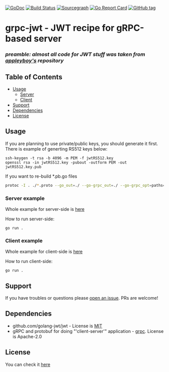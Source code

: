 [![GoDoc](https://godoc.org/github.com/LdDl/grpc-jwt?status.svg)](https://godoc.org/github.com/LdDl/grpc-jwt)
[![Build Status](https://travis-ci.com/LdDl/grpc-jwt.svg?branch=master)](https://travis-ci.com/LdDl/grpc-jwt)
[![Sourcegraph](https://sourcegraph.com/github.com/LdDl/grpc-jwt/-/badge.svg)](https://sourcegraph.com/github.com/LdDl/grpc-jwt?badge)
[![Go Report Card](https://goreportcard.com/badge/github.com/LdDl/grpc-jwt)](https://goreportcard.com/report/github.com/LdDl/grpc-jwt)
[![GitHub tag](https://img.shields.io/github/tag/LdDl/grpc-jwt.svg)](https://github.com/LdDl/grpc-jwt/releases)

# grpc-jwt - JWT recipe for gRPC-based server

### *preamble: almost all code for JWT stuff was taken from [appleyboy's](https://github.com/appleboy/gin-jwt#jwt-middleware-for-gin-framework) repository*

## Table of Contents
- [Usage](#usage)
    - [Server](#server-example)
    - [Client](#client-example)
- [Support](#support)
- [Dependencies](#dependencies)
- [License](#license)


## **Usage**

If you are planning to use private/public keys, you should generate it first. There is example of generting RS512 keys below:
```shell
ssh-keygen -t rsa -b 4096 -m PEM -f jwtRS512.key
openssl rsa -in jwtRS512.key -pubout -outform PEM -out jwtRS512.key.pub
```

If you want to re-build *.pb.go files
```bash
protoc -I . ./*.proto --go_out=./ --go-grpc_out=./ --go-grpc_opt=paths=source_relative --experimental_allow_proto3_optional
```

### **Server example**

Whole example for server-side is [here](cmd/server/main.go)

How to run server-side:
```shell
go run .
```

### **Client example**

Whole example for client-side is [here](cmd/client/main.go)

How to run client-side:
```shell
go run .
``` 

## **Support**

If you have troubles or questions please [open an issue](https://github.com/LdDl/grpc-jwt/issues/new).
PRs are welcome!

## **Dependencies**

* github.com/golang-jwt/jwt - License is [MIT](https://github.com/golang-jwt/jwt/blob/master/LICENSE)
* gRPC and protobuf for doing "'client-server'" application - [grpc](https://github.com/grpc/grpc-go). License is Apache-2.0

## **License**

You can check it [here](https://github.com/LdDl/grpc-jwt/blob/master/LICENSE.md)
